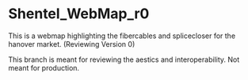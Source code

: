 # Shentel_WebMap_r0
This is a webmap highlighting the fibercables and splicecloser for the hanover market. (Reviewing Version 0)

This branch is meant for reviewing the aestics and interoperability. Not meant for production.
